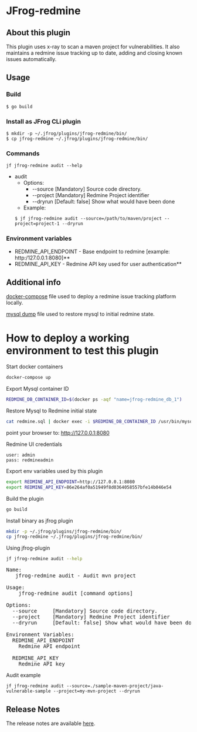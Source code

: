 # JFrog-redmine

## About this plugin
This plugin uses x-ray to scan a maven project for vulnerabilities.
It also maintains a redmine issue tracking up to date, adding and closing known issues automatically.

## Usage

### Build
```
$ go build
```

### Install as JFrog CLi plugin
```
$ mkdir -p ~/.jfrog/plugins/jfrog-redmine/bin/
$ cp jfrog-redmine ~/.jfrog/plugins/jfrog-redmine/bin/
```

### Commands
```
jf jfrog-redmine audit --help
```

* audit
    - Options:
      - --source     [Mandatory] Source code directory.
      - --project    [Mandatory] Redmine Project identifier
      - --dryrun     [Default: false] Show what would have been done
    - Example:
    ```
  $ jf jfrog-redmine audit --source=/path/to/maven/project --project=project-1 --dryrun

  ```

### Environment variables
* REDMINE_API_ENDPOINT - Base endpoint to redmine [example: http:/127.0.0.1:8080]**
* REDMINE_API_KEY - Redmine API key used for user authentication**

## Additional info

[docker-compose](docker-compose.yml) file used to deploy a redmine issue tracking platform locally.

[mysql dump](redmine.sql) file used to restore mysql to initial redmine state.


# How to deploy a working environment to test this plugin

Start docker containers
```bash
docker-compose up
```

Export Mysql container ID
```bash
REDMINE_DB_CONTAINER_ID=$(docker ps -aqf "name=jfrog-redmine_db_1")
```

Restore Mysql to Redmine initial state
```bash
cat redmine.sql | docker exec -i $REDMINE_DB_CONTAINER_ID /usr/bin/mysql -u root --password=mysqlpwd redmine
```

point your browser to: http://127.0.0.1:8080

Redmine UI credentials
```text
user: admin
pass: redmineadmin
```

Export env variables used by this plugin
```bash
export REDMINE_API_ENDPOINT=http://127.0.0.1:8080
export REDMINE_API_KEY=86e264af0a51949f8d0364058557bfe14b046e54
```

Build the plugin
```bash
go build
```

Install binary as jfrog plugin
```bash
mkdir -p ~/.jfrog/plugins/jfrog-redmine/bin/
cp jfrog-redmine ~/.jfrog/plugins/jfrog-redmine/bin/
```

Using jfrog-plugin
```bash
jf jfrog-redmine audit --help
```

<pre>
Name:
   jfrog-redmine audit - Audit mvn project

Usage:
    jfrog-redmine audit [command options]

Options:
  --source     [Mandatory] Source code directory.
  --project    [Mandatory] Redmine Project identifier
  --dryrun     [Default: false] Show what would have been done

Environment Variables:
  REDMINE_API_ENDPOINT
    Redmine API endpoint

  REDMINE_API_KEY
    Redmine API key
</pre>

Audit example
```
jf jfrog-redmine audit --source=./sample-maven-project/java-vulnerable-sample --project=my-mvn-project --dryrun
```


## Release Notes
The release notes are available [here](RELEASE.md).
